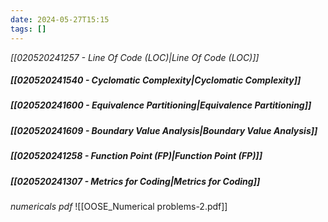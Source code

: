 ```yaml
---
date: 2024-05-27T15:15
tags: []
---
```

*[[020520241257 - Line Of Code (LOC)|Line Of Code (LOC)]]*
##### [[020520241540 - Cyclomatic Complexity|Cyclomatic Complexity]]
##### [[020520241600 - Equivalence Partitioning|Equivalence Partitioning]]
##### [[020520241609 - Boundary Value Analysis|Boundary Value Analysis]]

##### [[020520241258 - Function Point (FP)|Function Point (FP)]]
##### [[020520241307 - Metrics for Coding|Metrics for Coding]]

*numericals pdf*
![[OOSE_Numerical problems-2.pdf]]